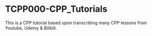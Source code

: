 # TCPP000-CPP_Tutorials
This is a CPP tutorial based upon transcribing many CPP lessons from Youtube, Udemy & Bilibili.
